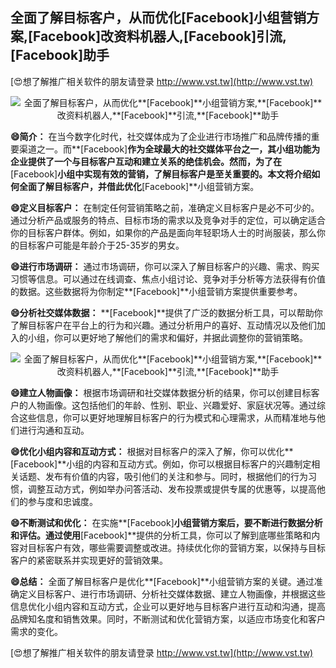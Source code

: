 ## **全面了解目标客户，从而优化**[Facebook]**小组营销方案,**[Facebook]**改资料机器人,**[Facebook]**引流,**[Facebook]**助手**

[😍想了解推广相关软件的朋友请登录 http://www.vst.tw](http://www.vst.tw)

 <center><img src="https://vst.tw/MP4/tuiguang/png/6.png" alt="全面了解目标客户，从而优化**[Facebook]**小组营销方案,**[Facebook]**改资料机器人,**[Facebook]**引流,**[Facebook]**助手"></center>

**😄简介：**
在当今数字化时代，社交媒体成为了企业进行市场推广和品牌传播的重要渠道之一。而**[Facebook]**作为全球最大的社交媒体平台之一，其小组功能为企业提供了一个与目标客户互动和建立关系的绝佳机会。然而，为了在**[Facebook]**小组中实现有效的营销，了解目标客户是至关重要的。本文将介绍如何全面了解目标客户，并借此优化**[Facebook]**小组营销方案。

**😄定义目标客户：**
在制定任何营销策略之前，准确定义目标客户是必不可少的。通过分析产品或服务的特点、目标市场的需求以及竞争对手的定位，可以确定适合你的目标客户群体。例如，如果你的产品是面向年轻职场人士的时尚服装，那么你的目标客户可能是年龄介于25-35岁的男女。

**😄进行市场调研：**
通过市场调研，你可以深入了解目标客户的兴趣、需求、购买习惯等信息。可以通过在线调查、焦点小组讨论、竞争对手分析等方法获得有价值的数据。这些数据将为你制定**[Facebook]**小组营销方案提供重要参考。

**😄分析社交媒体数据：**
**[Facebook]**提供了广泛的数据分析工具，可以帮助你了解目标客户在平台上的行为和兴趣。通过分析用户的喜好、互动情况以及他们加入的小组，你可以更好地了解他们的需求和偏好，并据此调整你的营销策略。

 <center><img src="https://vst.tw/MP4/tuiguang/png/7.png" alt="全面了解目标客户，从而优化**[Facebook]**小组营销方案,**[Facebook]**改资料机器人,**[Facebook]**引流,**[Facebook]**助手"></center>

**😄建立人物画像：**
根据市场调研和社交媒体数据分析的结果，你可以创建目标客户的人物画像。这包括他们的年龄、性别、职业、兴趣爱好、家庭状况等。通过综合这些信息，你可以更好地理解目标客户的行为模式和心理需求，从而精准地与他们进行沟通和互动。

**😄优化小组内容和互动方式：**
根据对目标客户的深入了解，你可以优化**[Facebook]**小组的内容和互动方式。例如，你可以根据目标客户的兴趣制定相关话题、发布有价值的内容，吸引他们的关注和参与。同时，根据他们的行为习惯，调整互动方式，例如举办问答活动、发布投票或提供专属的优惠等，以提高他们的参与度和忠诚度。

**😄不断测试和优化：**
在实施**[Facebook]**小组营销方案后，要不断进行数据分析和评估。通过使用**[Facebook]**提供的分析工具，你可以了解到底哪些策略和内容对目标客户有效，哪些需要调整或改进。持续优化你的营销方案，以保持与目标客户的紧密联系并实现更好的营销效果。

**😄总结：**
全面了解目标客户是优化**[Facebook]**小组营销方案的关键。通过准确定义目标客户、进行市场调研、分析社交媒体数据、建立人物画像，并根据这些信息优化小组内容和互动方式，企业可以更好地与目标客户进行互动和沟通，提高品牌知名度和销售效果。同时，不断测试和优化营销方案，以适应市场变化和客户需求的变化。

[😍想了解推广相关软件的朋友请登录 http://www.vst.tw](http://www.vst.tw)



